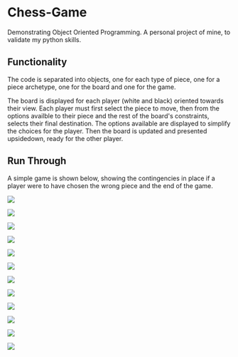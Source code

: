 # Chess-Game
Demonstrating Object Oriented Programming. A personal project of mine, to validate my python skills. 

## Functionality

The code is separated into objects, one for each type of piece, one for a piece archetype, one for the board and one for the game.

The board is displayed for each player (white and black) oriented towards their view. Each player must first select the piece to move, then from the options availble to their piece and the rest of the board's constraints, selects their final destination. The options available are displayed to simplify the choices for the player. Then the board is updated and presented upsidedown, ready for the other player.


## Run Through

A simple game is shown below, showing the contingencies in place if a player were to have chosen the wrong piece and the end of the game.

![](images/1.png)

![](images/2.png)

![](images/3.png)

![](images/4.png)

![](images/5.png)

![](images/6.png)

![](images/7.png)

![](images/8.png)

![](images/9.png)

![](images/10.png)

![](images/11.png)

![](images/12.png)
